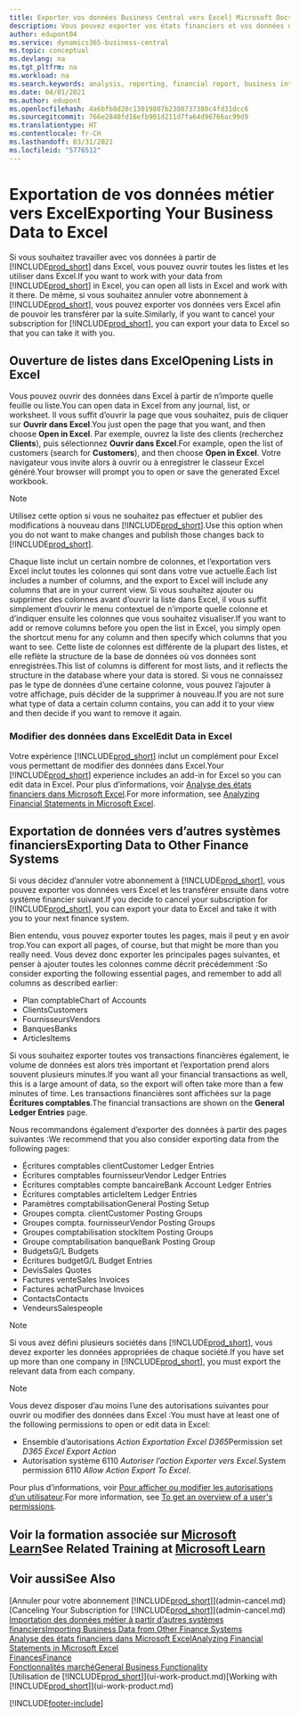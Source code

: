 ```yaml
---
title: Exporter vos données Business Central vers Excel| Microsoft Docs
description: Vous pouvez exporter vos états financiers et vos données de veille économique de Business Central vers Excel, ou ouvrir vos données dans Excel.
author: edupont04
ms.service: dynamics365-business-central
ms.topic: conceptual
ms.devlang: na
ms.tgt_pltfrm: na
ms.workload: na
ms.search.keywords: analysis, reporting, financial report, business intelligence, BI, Excel
ms.date: 04/01/2021
ms.author: edupont
ms.openlocfilehash: 4a6bfb8d20c13019807b2308737380c4fd31dcc6
ms.sourcegitcommit: 766e2840fd16efb901d211d7fa64d96766ac99d9
ms.translationtype: HT
ms.contentlocale: fr-CH
ms.lasthandoff: 03/31/2021
ms.locfileid: "5776512"
---
```

# <a name="exporting-your-business-data-to-excel"></a><span data-ttu-id="70e86-103">Exportation de vos données métier vers Excel</span><span class="sxs-lookup"><span data-stu-id="70e86-103">Exporting Your Business Data to Excel</span></span>
<span data-ttu-id="70e86-104">Si vous souhaitez travailler avec vos données à partir de [!INCLUDE[prod_short](includes/prod_short.md)] dans Excel, vous pouvez ouvrir toutes les listes et les utiliser dans Excel.</span><span class="sxs-lookup"><span data-stu-id="70e86-104">If you want to work with your data from [!INCLUDE[prod_short](includes/prod_short.md)] in Excel, you can open all lists in Excel and work with it there.</span></span> <span data-ttu-id="70e86-105">De même, si vous souhaitez annuler votre abonnement à [!INCLUDE[prod_short](includes/prod_short.md)], vous pouvez exporter vos données vers Excel afin de pouvoir les transférer par la suite.</span><span class="sxs-lookup"><span data-stu-id="70e86-105">Similarly, if you want to cancel your subscription for [!INCLUDE[prod_short](includes/prod_short.md)], you can export your data to Excel so that you can take it with you.</span></span>

## <a name="opening-lists-in-excel"></a><span data-ttu-id="70e86-106">Ouverture de listes dans Excel</span><span class="sxs-lookup"><span data-stu-id="70e86-106">Opening Lists in Excel</span></span>
<span data-ttu-id="70e86-107">Vous pouvez ouvrir des données dans Excel à partir de n’importe quelle feuille ou liste.</span><span class="sxs-lookup"><span data-stu-id="70e86-107">You can open data in Excel from any journal, list, or worksheet.</span></span> <span data-ttu-id="70e86-108">Il vous suffit d’ouvrir la page que vous souhaitez, puis de cliquer sur **Ouvrir dans Excel**.</span><span class="sxs-lookup"><span data-stu-id="70e86-108">You just open the page that you want, and then choose **Open in Excel**.</span></span> <span data-ttu-id="70e86-109">Par exemple, ouvrez la liste des clients (recherchez **Clients**), puis sélectionnez **Ouvrir dans Excel**.</span><span class="sxs-lookup"><span data-stu-id="70e86-109">For example, open the list of customers (search for **Customers**), and then choose **Open in Excel**.</span></span> <span data-ttu-id="70e86-110">Votre navigateur vous invite alors à ouvrir ou à enregistrer le classeur Excel généré.</span><span class="sxs-lookup"><span data-stu-id="70e86-110">Your browser will prompt you to open or save the generated Excel workbook.</span></span>  

> [!NOTE]
> <span data-ttu-id="70e86-111">Utilisez cette option si vous ne souhaitez pas effectuer et publier des modifications à nouveau dans [!INCLUDE[prod_short](includes/prod_short.md)].</span><span class="sxs-lookup"><span data-stu-id="70e86-111">Use this option when you do not want to make changes and publish those changes back to [!INCLUDE[prod_short](includes/prod_short.md)].</span></span>  

<span data-ttu-id="70e86-112">Chaque liste inclut un certain nombre de colonnes, et l’exportation vers Excel inclut toutes les colonnes qui sont dans votre vue actuelle.</span><span class="sxs-lookup"><span data-stu-id="70e86-112">Each list includes a number of columns, and the export to Excel will include any columns that are in your current view.</span></span> <span data-ttu-id="70e86-113">Si vous souhaitez ajouter ou supprimer des colonnes avant d’ouvrir la liste dans Excel, il vous suffit simplement d’ouvrir le menu contextuel de n’importe quelle colonne et d’indiquer ensuite les colonnes que vous souhaitez visualiser.</span><span class="sxs-lookup"><span data-stu-id="70e86-113">If you want to add or remove columns before you open the list in Excel, you simply open the shortcut menu for any column and then specify which columns that you want to see.</span></span> <span data-ttu-id="70e86-114">Cette liste de colonnes est différente de la plupart des listes, et elle reflète la structure de la base de données où vos données sont enregistrées.</span><span class="sxs-lookup"><span data-stu-id="70e86-114">This list of columns is different for most lists, and it reflects the structure in the database where your data is stored.</span></span> <span data-ttu-id="70e86-115">Si vous ne connaissez pas le type de données d’une certaine colonne, vous pouvez l’ajouter à votre affichage, puis décider de la supprimer à nouveau.</span><span class="sxs-lookup"><span data-stu-id="70e86-115">If you are not sure what type of data a certain column contains, you can add it to your view and then decide if you want to remove it again.</span></span>  

### <a name="edit-data-in-excel"></a><span data-ttu-id="70e86-116">Modifier des données dans Excel</span><span class="sxs-lookup"><span data-stu-id="70e86-116">Edit Data in Excel</span></span>
<span data-ttu-id="70e86-117">Votre expérience [!INCLUDE[prod_short](includes/prod_short.md)] inclut un complément pour Excel vous permettant de modifier des données dans Excel.</span><span class="sxs-lookup"><span data-stu-id="70e86-117">Your [!INCLUDE[prod_short](includes/prod_short.md)] experience includes an add-in for Excel so you can edit data in Excel.</span></span> <span data-ttu-id="70e86-118">Pour plus d’informations, voir [Analyse des états financiers dans Microsoft Excel](finance-analyze-excel.md).</span><span class="sxs-lookup"><span data-stu-id="70e86-118">For more information, see [Analyzing Financial Statements in Microsoft Excel](finance-analyze-excel.md).</span></span>  

## <a name="exporting-data-to-other-finance-systems"></a><span data-ttu-id="70e86-119">Exportation de données vers d’autres systèmes financiers</span><span class="sxs-lookup"><span data-stu-id="70e86-119">Exporting Data to Other Finance Systems</span></span>
<span data-ttu-id="70e86-120">Si vous décidez d’annuler votre abonnement à [!INCLUDE[prod_short](includes/prod_short.md)], vous pouvez exporter vos données vers Excel et les transférer ensuite dans votre système financier suivant.</span><span class="sxs-lookup"><span data-stu-id="70e86-120">If you decide to cancel your subscription for [!INCLUDE[prod_short](includes/prod_short.md)], you can export your data to Excel and take it with you to your next finance system.</span></span>  

<span data-ttu-id="70e86-121">Bien entendu, vous pouvez exporter toutes les pages, mais il peut y en avoir trop.</span><span class="sxs-lookup"><span data-stu-id="70e86-121">You can export all pages, of course, but that might be more than you really need.</span></span> <span data-ttu-id="70e86-122">Vous devez donc exporter les principales pages suivantes, et penser à ajouter toutes les colonnes comme décrit précédemment :</span><span class="sxs-lookup"><span data-stu-id="70e86-122">So consider exporting the following essential pages, and remember to add all columns as described earlier:</span></span>  

* <span data-ttu-id="70e86-123">Plan comptable</span><span class="sxs-lookup"><span data-stu-id="70e86-123">Chart of Accounts</span></span>  
* <span data-ttu-id="70e86-124">Clients</span><span class="sxs-lookup"><span data-stu-id="70e86-124">Customers</span></span>  
* <span data-ttu-id="70e86-125">Fournisseurs</span><span class="sxs-lookup"><span data-stu-id="70e86-125">Vendors</span></span>  
* <span data-ttu-id="70e86-126">Banques</span><span class="sxs-lookup"><span data-stu-id="70e86-126">Banks</span></span>  
* <span data-ttu-id="70e86-127">Articles</span><span class="sxs-lookup"><span data-stu-id="70e86-127">Items</span></span>  

<span data-ttu-id="70e86-128">Si vous souhaitez exporter toutes vos transactions financières également, le volume de données est alors très important et l’exportation prend alors souvent plusieurs minutes.</span><span class="sxs-lookup"><span data-stu-id="70e86-128">If you want all your financial transactions as well, this is a large amount of data, so the export will often take more than a few minutes of time.</span></span> <span data-ttu-id="70e86-129">Les transactions financières sont affichées sur la page **Écritures comptables**.</span><span class="sxs-lookup"><span data-stu-id="70e86-129">The financial transactions are shown on the **General Ledger Entries** page.</span></span>  

<span data-ttu-id="70e86-130">Nous recommandons également d’exporter des données à partir des pages suivantes :</span><span class="sxs-lookup"><span data-stu-id="70e86-130">We recommend that you also consider exporting data from the following pages:</span></span>  

* <span data-ttu-id="70e86-131">Écritures comptables client</span><span class="sxs-lookup"><span data-stu-id="70e86-131">Customer Ledger Entries</span></span>  
* <span data-ttu-id="70e86-132">Écritures comptables fournisseur</span><span class="sxs-lookup"><span data-stu-id="70e86-132">Vendor Ledger Entries</span></span>  
* <span data-ttu-id="70e86-133">Écritures comptables compte bancaire</span><span class="sxs-lookup"><span data-stu-id="70e86-133">Bank Account Ledger Entries</span></span>  
* <span data-ttu-id="70e86-134">Écritures comptables article</span><span class="sxs-lookup"><span data-stu-id="70e86-134">Item Ledger Entries</span></span>  
* <span data-ttu-id="70e86-135">Paramètres comptabilisation</span><span class="sxs-lookup"><span data-stu-id="70e86-135">General Posting Setup</span></span>  
* <span data-ttu-id="70e86-136">Groupes compta. client</span><span class="sxs-lookup"><span data-stu-id="70e86-136">Customer Posting Groups</span></span>  
* <span data-ttu-id="70e86-137">Groupes compta. fournisseur</span><span class="sxs-lookup"><span data-stu-id="70e86-137">Vendor Posting Groups</span></span>  
* <span data-ttu-id="70e86-138">Groupes comptabilisation stock</span><span class="sxs-lookup"><span data-stu-id="70e86-138">Item Posting Groups</span></span>  
* <span data-ttu-id="70e86-139">Groupe comptabilisation banque</span><span class="sxs-lookup"><span data-stu-id="70e86-139">Bank Posting Group</span></span>  
* <span data-ttu-id="70e86-140">Budgets</span><span class="sxs-lookup"><span data-stu-id="70e86-140">G/L Budgets</span></span>  
* <span data-ttu-id="70e86-141">Écritures budget</span><span class="sxs-lookup"><span data-stu-id="70e86-141">G/L Budget Entries</span></span>  
* <span data-ttu-id="70e86-142">Devis</span><span class="sxs-lookup"><span data-stu-id="70e86-142">Sales Quotes</span></span>  
* <span data-ttu-id="70e86-143">Factures vente</span><span class="sxs-lookup"><span data-stu-id="70e86-143">Sales Invoices</span></span>  
* <span data-ttu-id="70e86-144">Factures achat</span><span class="sxs-lookup"><span data-stu-id="70e86-144">Purchase Invoices</span></span>  
* <span data-ttu-id="70e86-145">Contacts</span><span class="sxs-lookup"><span data-stu-id="70e86-145">Contacts</span></span>  
* <span data-ttu-id="70e86-146">Vendeurs</span><span class="sxs-lookup"><span data-stu-id="70e86-146">Salespeople</span></span>  

> [!NOTE]  
> <span data-ttu-id="70e86-147">Si vous avez défini plusieurs sociétés dans [!INCLUDE[prod_short](includes/prod_short.md)], vous devez exporter les données appropriées de chaque société.</span><span class="sxs-lookup"><span data-stu-id="70e86-147">If you have set up more than one company in [!INCLUDE[prod_short](includes/prod_short.md)], you must export the relevant data from each company.</span></span>

> [!NOTE]
> <span data-ttu-id="70e86-148">Vous devez disposer d’au moins l’une des autorisations suivantes pour ouvrir ou modifier des données dans Excel :</span><span class="sxs-lookup"><span data-stu-id="70e86-148">You must have at least one of the following permissions to open or edit data in Excel:</span></span>
>    - <span data-ttu-id="70e86-149">Ensemble d’autorisations *Action Exportation Excel D365*</span><span class="sxs-lookup"><span data-stu-id="70e86-149">Permission set *D365 Excel Export Action*</span></span>  
>    - <span data-ttu-id="70e86-150">Autorisation système 6110 *Autoriser l’action Exporter vers Excel*.</span><span class="sxs-lookup"><span data-stu-id="70e86-150">System permission 6110 *Allow Action Export To Excel*.</span></span>  

<span data-ttu-id="70e86-151">Pour plus d’informations, voir [Pour afficher ou modifier les autorisations d’un utilisateur](ui-define-granular-permissions.md#to-get-an-overview-of-a-users-permissions).</span><span class="sxs-lookup"><span data-stu-id="70e86-151">For more information, see [To get an overview of a user's permissions](ui-define-granular-permissions.md#to-get-an-overview-of-a-users-permissions).</span></span>

## <a name="see-related-training-at-microsoft-learn"></a><span data-ttu-id="70e86-152">Voir la formation associée sur [Microsoft Learn](/learn/modules/configure-powerbi-excel-dynamics-365-business-central/index)</span><span class="sxs-lookup"><span data-stu-id="70e86-152">See Related Training at [Microsoft Learn](/learn/modules/configure-powerbi-excel-dynamics-365-business-central/index)</span></span>

## <a name="see-also"></a><span data-ttu-id="70e86-153">Voir aussi</span><span class="sxs-lookup"><span data-stu-id="70e86-153">See Also</span></span>
<span data-ttu-id="70e86-154">[Annuler pour votre abonnement [!INCLUDE[prod_short](includes/prod_short.md)]](admin-cancel.md)</span><span class="sxs-lookup"><span data-stu-id="70e86-154">[Canceling Your Subscription for [!INCLUDE[prod_short](includes/prod_short.md)]](admin-cancel.md)</span></span>  
[<span data-ttu-id="70e86-155">Importation des données métier à partir d’autres systèmes financiers</span><span class="sxs-lookup"><span data-stu-id="70e86-155">Importing Business Data from Other Finance Systems</span></span>](across-import-data-configuration-packages.md)  
[<span data-ttu-id="70e86-156">Analyse des états financiers dans Microsoft Excel</span><span class="sxs-lookup"><span data-stu-id="70e86-156">Analyzing Financial Statements in Microsoft Excel</span></span>](finance-analyze-excel.md)  
[<span data-ttu-id="70e86-157">Finances</span><span class="sxs-lookup"><span data-stu-id="70e86-157">Finance</span></span>](finance.md)  
[<span data-ttu-id="70e86-158">Fonctionnalités marché</span><span class="sxs-lookup"><span data-stu-id="70e86-158">General Business Functionality</span></span>](ui-across-business-areas.md)  
<span data-ttu-id="70e86-159">[Utilisation de [!INCLUDE[prod_short](includes/prod_short.md)]](ui-work-product.md)</span><span class="sxs-lookup"><span data-stu-id="70e86-159">[Working with [!INCLUDE[prod_short](includes/prod_short.md)]](ui-work-product.md)</span></span>  


[!INCLUDE[footer-include](includes/footer-banner.md)]